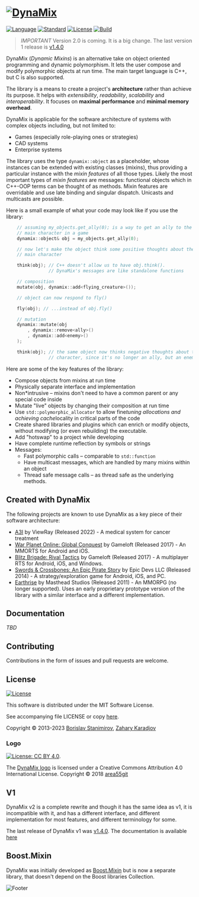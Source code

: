 # [![DynaMix](https://s22.postimg.cc/u1sqhb7jl/README.jpg)](https://ibob.github.io/dynamix/)

[![Language](https://img.shields.io/badge/language-C++-blue.svg)](https://isocpp.org/) [![Standard](https://img.shields.io/badge/C%2B%2B-17-blue.svg)](https://en.wikipedia.org/wiki/C%2B%2B#Standardization) [![License](https://img.shields.io/badge/license-MIT-blue.svg)](https://opensource.org/licenses/MIT) [![Build](https://github.com/iboB/dynamix/actions/workflows/unit-test.yml/badge.svg)](https://github.com/iboB/dynamix/actions/workflows/unit-test.yml)

> *IMPORTANT* Version 2.0 is coming. It is a big change. The last version 1 release is [v1.4.0](https://github.com/iboB/dynamix/releases/tag/v1.4.0)

DynaMix (*Dynamic Mixins*) is an alternative take on object oriented programming and dynamic polymorphism. It lets the user compose and modify polymorphic objects at run time. The main target language is C++, but C is also supported.

The library is a means to create a project's **architecture** rather than achieve its purpose. It helps with *extensibility*, *readability*, *scalability* and *interoperability*. It focuses on **maximal performance** and **minimal memory overhead**.

DynaMix is applicable for the software architecture of systems with complex objects including, but not limited to:

* Games (especially role-playing ones or strategies)
* CAD systems
* Enterprise systems

The library uses the type `dynamix::object` as a placeholder, whose instances can be extended with existing classes (mixins), thus providing a particular instance with the *mixin features* of all those types. Likely the most important types of *mixin features* are messages: functional objects which in C++-OOP terms can be thought of as methods. Mixin features are overridable and use late binding and singular dispatch. Unicasts and multicasts are possible.

Here is a small example of what your code may look like if you use the library:

```c++
    // assuming my_objects.get_ally(0); is a way to get an ally to the
    // main character in a game
    dynamix::object& obj = my_objects.get_ally(0);

    // now let's make the object think some positive thoughts about the
    // main character

    think(obj); // C++ doesn't allow us to have obj.think().
                // DynaMix's messages are like standalone functions

    // composition
    mutate(obj, dynamix::add<flying_creature>());

    // object can now respond to fly()

    fly(obj); // ...instead of obj.fly()

    // mutation
    dynamix::mutate(obj
        , dynamix::remove<ally>()
        , dynamix::add<enemy>()
    );

    think(obj); // the same object now thinks negative thoughts about the main
                // character, since it's no longer an ally, but an enemy
```

Here are some of the key features of the library:

* Compose objects from mixins at run time
* Physically separate interface and implementation
* Non*intrusive &ndash; mixins don't need to have a common parent or any special code inside
* Mutate "live" objects by changing their composition at run time
* Use `std::polymorphic_allocator` to allow fine*tuning allocations and achieving cache*locality in critical parts of the code
* Create shared libraries and plugins which can enrich or modify objects, without modifying (or even rebuilding) the executable.
* Add "hotswap" to a project while developing
* Have complete runtime reflection by symbols or strings
* Messages:
    * Fast polymorphic calls &ndash; comparable to `std::function`
    * Have multicast messages, which are handled by many mixins within an object
    * Thread safe message calls &ndash; as thread safe as the underlying methods.

## Created with DynaMix

The following projects are known to use DynaMix as a key piece of their software architecture:

* [A3I](https://ibob.bg/blog/2022/01/25/what-we-do-at-viewray/) by ViewRay (Released 2022) - A medical system for cancer treatment
* [War Planet Online: Global Conquest](http://warplanetonline.com/) by Gameloft (Released 2017) - An MMORTS for Android and iOS.
* [Blitz Brigade: Rival Tactics](http://www.rival-tactics.com/) by Gameloft (Released 2017) - A multiplayer RTS for Android, iOS, and Windows.
* [Swords & Crossbones: An Epic Pirate Story](http://store.steampowered.com/app/383720/Swords__Crossbones_An_Epic_Pirate_Story/) by Epic Devs LLC (Released 2014) - A strategy/exploration game for Android, iOS, and PC.
* [Earthrise](https://www.play-earthrise.com/) by Masthead Studios (Released 2011) - An MMORPG (no longer supported). Uses an early proprietary prototype version of the library with a similar interface and a different implementation.

## Documentation

*TBD*

## Contributing

Contributions in the form of issues and pull requests are welcome.

## License

[![License](https://img.shields.io/badge/license-MIT-blue.svg)](https://opensource.org/licenses/MIT)

This software is distributed under the MIT Software License.

See accompanying file LICENSE or copy [here](https://opensource.org/licenses/MIT).

Copyright &copy; 2013-2023 [Borislav Stanimirov](http://github.com/iboB), [Zahary Karadjov](http://github.com/zah)

### Logo

[![License: CC BY 4.0](https://licensebuttons.net/l/by/4.0/80x15.png)](https://creativecommons.org/licenses/by/4.0/).

The [DynaMix logo](https://github.com/iboB/dynamix/tree/master/doc/logos) is licensed under a Creative Commons Attribution 4.0 International License. Copyright &copy; 2018 [area55git](https://github.com/area55git)

## V1

DynaMix v2 is a complete rewrite and though it has the same idea as v1, it is incompatible with it, and has a different interface, and different implementation for most features, and different terminology for some.

The last release of DynaMix v1 was [v1.4.0](https://github.com/iboB/dynamix/releases/tag/v1.4.0). The documentation is available [here](https://ibob.bg/dynamix/v1/index.html)

## Boost.Mixin

DynaMix was initially developed as [Boost.Mixin](https://github.com/iboB/boost.mixin) but is now a separate library, that doesn't depend on the Boost libraries Collection.

![Footer](https://s22.postimg.cc/gkvrylx9t/README_2.jpg)
